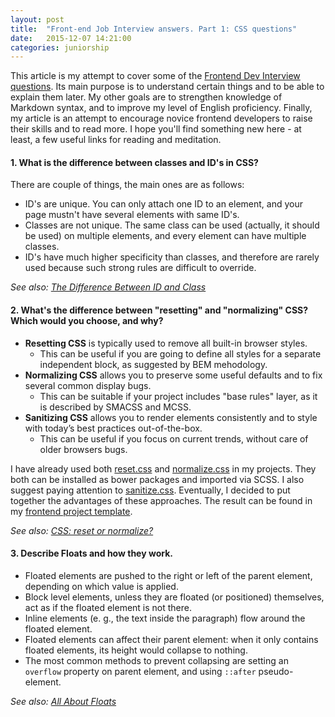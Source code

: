 ```yaml
---
layout: post
title:  "Front-end Job Interview answers. Part 1: CSS questions"
date:   2015-12-07 14:21:00
categories: juniorship
---
```

This article is my attempt to cover some of the [Frontend Dev Interview questions](https://github.com/h5bp/Front-end-Developer-Interview-Questions).
Its main purpose is to understand certain things and to be able to explain them later.
My other goals are to strengthen knowledge of Markdown syntax, and to improve my level of English proficiency.
Finally, my article is an attempt to encourage novice frontend developers to raise their skills and to read more.
I hope you'll find something new here - at least, a few useful links for reading and meditation.

#### 1. What is the difference between classes and ID's in CSS?

There are couple of things, the main ones are as follows:

+ ID's are unique. You can only attach one ID to an element, and your page mustn't have several elements with same ID's.
+ Classes are not unique. The same class can be used (actually, it should be used) on multiple elements, and every element can have multiple classes.
+ ID's have much higher specificity than classes, and therefore are rarely used because such strong rules are difficult to override.

*See also: [The Difference Between ID and Class](https://css-tricks.com/the-difference-between-id-and-class)*

#### 2. What's the difference between "resetting" and "normalizing" CSS? Which would you choose, and why?

+ **Resetting CSS** is typically used to remove all built-in browser styles.
  + This can be useful if you are going to define all styles for a separate independent block, as suggested by BEM mehodology.
+ **Normalizing CSS** allows you to preserve some useful defaults and to fix several common display bugs.
  + This can be suitable if your project includes "base rules" layer, as it is described by SMACSS and MCSS.
+ **Sanitizing CSS** allows you to render elements consistently and to style with today’s best practices out-of-the-box.
  + This can be useful if you focus on current trends, without care of older browsers bugs.

I have already used both [reset.css](https://github.com/shannonmoeller/reset-css) and [normalize.css](https://github.com/JohnAlbin/normalize-scss) in my projects.
They both can be installed as bower packages and imported via SCSS. I also suggest paying attention to [sanitize.css](https://github.com/10up/sanitize.css).
Eventually, I decided to put together the advantages of these approaches. The result can be found in my [frontend project template](https://github.com/web-padawan/skystart/blob/master/sass/helpers/_optimize.scss).

*See also: [CSS: reset or normalize?](https://the-pastry-box-project.net/oli-studholme/2013-june-3)*

#### 3. Describe Floats and how they work.

+ Floated elements are pushed to the right or left of the parent element, depending on which value is applied.
+ Block level elements, unless they are floated (or positioned) themselves, act as if the floated element is not there.
+ Inline elements (e. g., the text inside the paragraph) flow around the floated element.
+ Floated elements can affect their parent element: when it only contains floated elements, its height would collapse to nothing.
+ The most common methods to prevent collapsing are setting an ```overflow``` property on parent element, and using ```::after``` pseudo-element.

*See also: [All About Floats](https://css-tricks.com/all-about-floats)*

